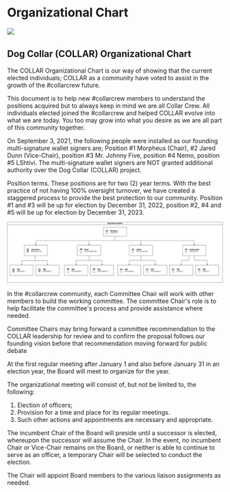 # Organizational Chart

![](https://gblobscdn.gitbook.com/assets%2F-MjzrYtMLu\_7\_U\_MQrEH%2F-Mk9bE\_08u90mzH\_YbWA%2F-MkAHzTIubQbcLDfuW3r%2F1080x360.jpg?alt=media\&token=f3ff6257-8bfe-45da-93d3-89f6cca4d8a0)

## Dog Collar (COLLAR) Organizational Chart

The COLLAR Organizational Chart is our way of showing that the current elected individuals; COLLAR as a community have voted to assist in the growth of the #collarcrew future.

This document is to help new #collarcrew members to understand the positions acquired but to always keep in mind we are all Collar Crew. All individuals elected joined the #collarcrew and helped COLLAR evolve into what we are today. You too may grow into what you desire as we are all part of this community together.

On September 3, 2021, the following people were installed as our founding multi-signature wallet signers are; Position #1 Morpheus (Chair), #2 Jared Dunn (Vice-Chair), position #3 Mr. Johnny Five, position #4 Nemo, position #5 LShtivi. The multi-signature wallet signers are NOT granted additional authority over the Dog Collar (COLLAR) project.

Position terms. These positions are for two (2) year terms. With the best practice of not having 100% oversight turnover, we have created a staggered process to provide the best protection to our community. Position #1 and #3 will be up for election by December 31, 2022, position #2, #4 and #5 will be up for election by December 31, 2023.

![Founding COLLAR Organizational Chart ](../../.gitbook/assets/collar-org-diagram.png)

In the #collarcrew community, each Committee Chair will work with other members to build the working committee. The committee Chair's role is to help facilitate the committee's process and provide assistance where needed.

Committee Chairs may bring forward a committee recommendation to the COLLAR leadership for review and to confirm the proposal follows our founding vision before that recommendation moving forward for public debate

At the first regular meeting after January 1 and also before January 31 in an election year, the Board will meet to organize for the year.

The organizational meeting will consist of, but not be limited to, the following:

1. Election of officers;
2. Provision for a time and place for its regular meetings.
3. Such other actions and appointments are necessary and appropriate.

The incumbent Chair of the Board will preside until a successor is elected, whereupon the successor will assume the Chair. In the event, no incumbent Chair or Vice-Chair remains on the Board, or neither is able to continue to serve as an officer, a temporary Chair will be selected to conduct the election.

The Chair will appoint Board members to the various liaison assignments as needed.
